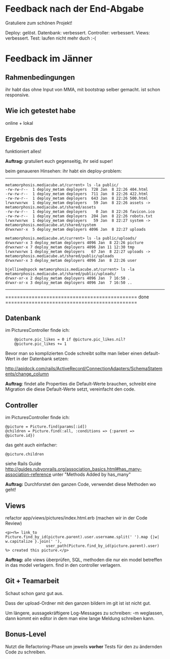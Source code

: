 Feedback nach der End-Abgabe
============================

Gratuliere zum schönen Projekt!


Deploy: gelöst.
Datenbank: verbessert.
Controller: verbessert.
Views: verbessert.
Test: laufen nicht mehr duch :-(


Feedback im Jänner
==================


Rahmenbedingungen
------------------

ihr habt das ohne Input von MMA, mit bootstrap selber gemacht.
ist schon responsive.


Wie ich getestet habe
---------------

online + lokal


Ergebnis des Tests
--------------

funktioniert alles!

**Auftrag:** gratuliert euch gegenseitig, ihr seid super!

beim genaueren Hinsehen: ihr habt ein deploy-problem:

----

    metamorphosis.mediacube.at/current> ls -la public/
    -rw-rw-r--  1 deploy_metam deployers  728 Jan  8 22:26 404.html
    -rw-rw-r--  1 deploy_metam deployers  711 Jan  8 22:26 422.html
    -rw-rw-r--  1 deploy_metam deployers  643 Jan  8 22:26 500.html
    lrwxrwxrwx  1 deploy_metam deployers   59 Jan  8 22:26 assets -> metamorphosis.mediacube.at/shared/assets
    -rw-rw-r--  1 deploy_metam deployers    0 Jan  8 22:26 favicon.ico
    -rw-rw-r--  1 deploy_metam deployers  204 Jan  8 22:26 robots.txt
    lrwxrwxrwx  1 deploy_metam deployers   59 Jan  8 22:27 system -> metamorphosis.mediacube.at/shared/system
    drwxrwxr-x  5 deploy_metam deployers 4096 Jan  8 22:27 uploads

    metamorphosis.mediacube.at/current> ls -la public/uploads/
    drwxrwxr-x 3 deploy_metam deployers 4096 Jan  8 22:26 picture
    drwxrwxr-x 7 deploy_metam deployers 4096 Jan 11 12:30 tmp
    lrwxrwxrwx 1 deploy_metam deployers   67 Jan  8 22:27 uploads -> metamorphosis.mediacube.at/shared/public/uploads
    drwxrwxr-x 3 deploy_metam deployers 4096 Jan  8 22:26 user

    bjelline@spock metamorphosis.mediacube.at/current> ls -la metamorphosis.mediacube.at/shared/public/uploads/
    drwxr-xr-x 2 deploy_metam deployers 4096 Jan  7 16:50 .
    drwxr-xr-x 3 deploy_metam deployers 4096 Jan  7 16:50 ..

----
============================================= done =============================================

Datenbank
---------

im PicturesController finde ich:

        @picture.pic_likes = 0 if @picture.pic_likes.nil?
        @picture.pic_likes += 1

Bevor man so komplizierten Code schreibt sollte
man lieber einen default-Wert in der Datenbank setzen:

http://apidock.com/rails/ActiveRecord/ConnectionAdapters/SchemaStatements/change_column


**Auftrag**: findet alle Properties die Default-Werte brauchen,
schreibt eine Migration die diese Default-Werte setzt, vereinfacht
den code.


Controller
---------

im PicturesController finde ich:

    @picture = Picture.find(params[:id])
    @children = Picture.find(:all, :conditions => {:parent => @picture.id})

das geht auch einfacher:

    @picture.children

siehe Rails Guide 
http://guides.rubyonrails.org/association_basics.html#has_many-association-reference
unter "Methods Added by has_many"


**Auftrag:** Durchforstet den ganzen Code, verwendet diese Methoden wo geht!


Views
------

refactor app/views/pictures/index.html.erb (machen wir in der Code Review)

    <p><%= link_to Picture.find_by_id(picture.parent).user.username.split(' ').map {|w| w.capitalize }.join(' '),
                      user_path(Picture.find_by_id(picture.parent).user)  %> created this picture.</p>

**Auftrag:** alle views überprüfen, SQL, methoden die nur ein model betreffen 
in das model verlagern. find in den controller verlagern.


Git + Teamarbeit
---------------

Schaut schon ganz gut aus.

Dass der upload-Ordner mit den ganzen bildern im git
ist ist nicht gut.

Um längere, aussagekräftigere Log-Messages
zu schreiben: 
-m weglassen, dann kommt ein editor in dem man
eine lange Meldung schreiben kann.

Bonus-Level
-----------

Nutzt die Refactoring-Phase um jeweils **vorher** Tests
für den zu ändernden Code zu schreiben.


